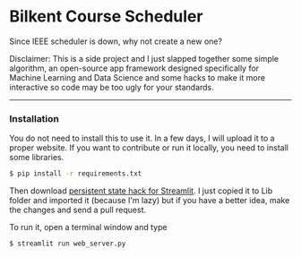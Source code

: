 # Bilkent Course Scheduler

Since IEEE scheduler is down, why not create a new one?

Disclaimer: This is a side project and I just slapped together some simple algorithm, an open-source app framework designed specifically for Machine Learning and Data Science and some hacks to make it more interactive so code may be too ugly for your standards.

---
### Installation

You do not need to install this to use it. In a few days, I will upload it to a proper website. If you want to contribute or run it locally, you need to install some libraries.

```sh
$ pip install -r requirements.txt
```
Then download [persistent state hack for Streamlit](https://gist.github.com/tvst/036da038ab3e999a64497f42de966a92). I just copied it to Lib folder and imported it (because I'm lazy) but if you have a better idea, make the changes and send a pull request.

To run it, open a terminal window and type
```sh
$ streamlit run web_server.py
```

